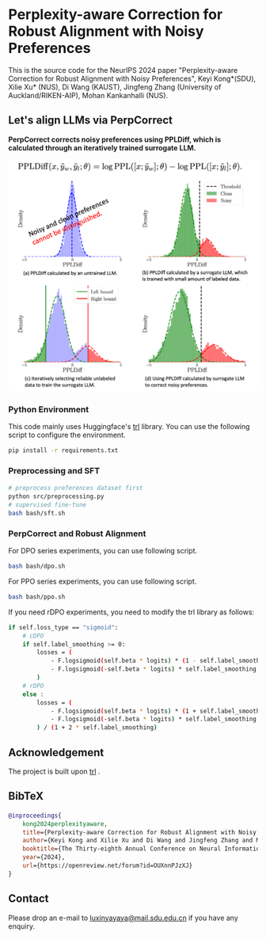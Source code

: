 # Perplexity-aware Correction for Robust Alignment with Noisy Preferences

This is the source code for the NeurIPS 2024 paper "Perplexity-aware Correction for Robust Alignment with Noisy Preferences", Keyi Kong*(SDU), Xilie Xu* (NUS), Di Wang (KAUST), Jingfeng Zhang (University of Auckland/RIKEN-AIP), Mohan Kankanhalli (NUS).

## Let's align LLMs via PerpCorrect

**PerpCorrect corrects noisy preferences using PPLDiff, which is calculated through an iteratively trained surrogate LLM.**

<p align="center">
  <img src="figures/figure1.png"/>
</p>

### Python Environment

This code mainly uses Huggingface's [trl](https://github.com/huggingface/trl) library. You can use the following script to configure the environment.

~~~bash
pip install -r requirements.txt
~~~

### Preprocessing and SFT

~~~bash
# preprocess preferences dataset first
python src/preprocessing.py
# supervised fine-tune
bash bash/sft.sh
~~~

### PerpCorrect and Robust Alignment

For DPO series experiments, you can use following script.

~~~bash
bash bash/dpo.sh
~~~

For PPO series experiments, you can use following script.

~~~bash
bash bash/ppo.sh
~~~

If you need rDPO experiments, you need to modify the trl library as follows:

~~~bash
if self.loss_type == "sigmoid":
    # cDPO
    if self.label_smoothing >= 0:
        losses = (
            - F.logsigmoid(self.beta * logits) * (1 - self.label_smoothing)
            - F.logsigmoid(-self.beta * logits) * self.label_smoothing
        )
    # rDPO
    else :
        losses = (
            - F.logsigmoid(self.beta * logits) * (1 + self.label_smoothing)
            - F.logsigmoid(-self.beta * logits) * self.label_smoothing
        ) / (1 + 2 * self.label_smoothing)
~~~

## Acknowledgement

The project is built upon [trl](https://github.com/huggingface/trl) .

## BibTeX

~~~bibtex
@inproceedings{
    kong2024perplexityaware,
    title={Perplexity-aware Correction for Robust Alignment with Noisy Preferences},
    author={Keyi Kong and Xilie Xu and Di Wang and Jingfeng Zhang and Mohan Kankanhalli},
    booktitle={The Thirty-eighth Annual Conference on Neural Information Processing Systems},
    year={2024},
    url={https://openreview.net/forum?id=OUXnnPJzXJ}
}
~~~

## Contact

Please drop an e-mail to <luxinyayaya@mail.sdu.edu.cn> if you have any enquiry.
